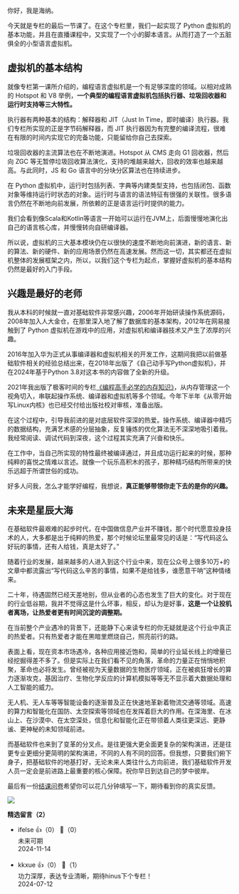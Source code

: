 你好，我是海纳。

今天就是专栏的最后一节课了。在这个专栏里，我们一起实现了 Python 虚拟机的基本功能，并且在直播课程中，又实现了一个小的脚本语言。从而打造了一个五脏俱全的小型语言虚拟机。

## 虚拟机的基本结构

就像专栏第一课所介绍的，编程语言虚拟机是一个有足够深度的领域。以相对成熟的 Hotspot 和 V8 举例，**一个典型的编程语言虚拟机包括执行器、垃圾回收器和运行时支持等三大特性。**

执行器有两种基本的结构：解释器和 JIT（Just In Time，即时编译）执行器。我们专栏所实现的正是字节码解释器，而 JIT 执行器因为有完整的编译流程，很难在有限的时间内实现它的完备功能，只能留给你自己去探索。

垃圾回收器的主流算法也在不断地演进。Hotspot 从 CMS 走向 G1 回收器，然后向 ZGC 等无暂停垃圾回收算法演化，支持的堆越来越大，回收的效率也越来越高。与此同时，JS 和 Go 语言中的分块分区算法也在持续进步。

在 Python 虚拟机中，运行时包括列表、字典等内建类型支持，也包括闭包、函数对象等维持运行时状态的对象。运行时与语言的语法特征有很强的关联性。很多语言仍然在不断地向前发展，所依赖的正是语言运行时提供的能力。

我们会看到像Scala和Kotlin等语言一开始可以运行在JVM上，后面慢慢地演化出自己的语言核心库，并慢慢转向自研编译器。

所以说，虚拟机的三大基本模块仍在以很快的速度不断地向前演进，新的语言、新的算法、新的硬件、新的应用场景仍然在高速发展。然而这一切，其实都还在虚拟机整体的发展框架之内，所以，以我们这个专栏为起点，掌握好虚拟机的基本结构仍然是最好的入门手段。

## 兴趣是最好的老师

我从本科的时候就一直对基础软件非常感兴趣，2006年开始研读操作系统源码，2008年加入人大金仓，在那里深入地了解了数据库的基本架构，2012年在网易接触到了 Python 虚拟机在游戏中的应用，对虚拟机和编译器技术又产生了浓厚的兴趣。

2016年加入华为正式从事编译器和虚拟机相关的开发工作，这期间我把以前做基础软件相关的经验总结出来，在2018年出版了《自己动手写Python虚拟机》，并在2024年基于Python 3.8对这本书的内容做了全新的升级。

2021年我出版了极客时间的专栏[《编程高手必学的内存知识》](https://time.geekbang.org/column/intro/100094901?utm_campaign=geektime_search&utm_content=geektime_search&utm_medium=geektime_search&utm_source=geektime_search&utm_term=geektime_search&tab=catalog)，从内存管理这一个视角切入，串联起操作系统、编译器和虚拟机等多个领域。今年下半年《从零开始写Linux内核》也已经交付给出版社校对审核，准备出版。

在这个过程中，引导我前进的是对底层软件深深的热爱。操作系统、编译器中精巧的数据结构，充满艺术感的分层抽象，反复锤炼的优化算法无不深深地吸引着我。我经常阅读、调试代码到深夜，这个过程其实充满了兴奋和快乐。

在工作中，当自己所实现的特性最终被编译通过，并且成功运行起来的时候，那种纯粹的喜悦之情难以言述。就像一个玩乐高积木的孩子，那种精巧结构所带来的快乐远超于所谓世俗的成功。

好多人问我，怎么才能学好编程，我想说，**真正能够带领你走下去的是你的兴趣。**

## 未来是星辰大海

在基础软件最艰难的起步时代，在中国做信息产业并不赚钱，那个时代愿意投身技术的人，大多都是出于纯粹的热爱，那个时候论坛里最常见的话是：“写代码这么好玩的事情，还有人给钱，真是太好了。”

随着行业的发展，越来越多的人进入到这个行业中来，现在公众号上很多10万+的文章中都流露出“写代码这么辛苦的事情，如果不是给钱多，谁愿意干呐”这种情绪来。

二十年，待遇固然已经天差地别，但从业者的心态也发生了巨大的变化。对于现在的行业低谷期，我并不觉得这是什么坏事，相反，却认为是好事，**这是一个让投机者离场，让热爱者更有时间沉淀的调整期。**

在当前整个产业遇冷的背景下，还能静下心来读专栏的你无疑就是这个行业中真正的热爱者。只有热爱者才能在黑暗里燃烧自己，照亮前行的路。

表面上看，现在资本市场遇冷，各种应用接近饱和，简单的行业延长线上的增量已经挖掘得差不多了。但是实际上在我们看不见的角落，革命的力量正在悄悄地积聚，革命也必将发生。曾经被视为天量数据的生物医疗领域，正在被疯狂增长的算力逐渐攻克，基因治疗、生物化学反应的计算机模拟等等无不显示着大数据处理和人工智能的威力。

无人机、无人车等等智能设备的逐渐普及正在快速地革新着物流交通等领域。高速的算力和智能化在国防、太空探索等领域也在发挥着巨大的作用。在深海里、在冰山上、在沙漠中、在太空深处，信息化和智能化正在带领着人类往更深远、更静谧、更神秘的未知领域前进。

而基础软件也来到了变革的分叉点。是往更强大更全面更复杂的架构演进，还是往更专业更细分更简明的架构演进，不同的人有不同的回答。但我想，只要我们俯下身子，把基础软件的地基打好，无论未来人类往什么方向前进，我们基础软件开发人员一定会是前进路上最重要的核心保障。祝你早日到达自己的梦中彼岸。

最后有一份[结课问卷](https://jinshuju.net/f/G785TS)希望你可以花几分钟填写一下，期待看到你的真实反馈。

[![](https://static001.geekbang.org/resource/image/1d/7b/1dc4a1b119cc53163b952dab048f5b7b.jpg?wh=1142x801)](https://jinshuju.net/f/G785TS)
<div><strong>精选留言（2）</strong></div><ul>
<li><span>ifelse</span> 👍（0） 💬（0）<div>未来可期</div>2024-11-14</li><br/><li><span>kkxue</span> 👍（0） 💬（1）<div>功力深厚，表达专业清晰，期待hinus下个专栏！</div>2024-07-12</li><br/>
</ul>